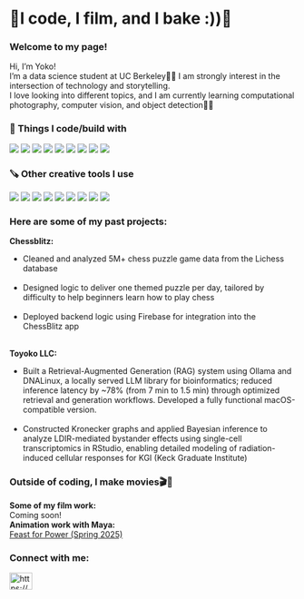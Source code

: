 <h1 align="left">🍓I code, I film, and I bake :))🍓</h1>

<h3 align="left">Welcome to my page!</h3>

<p align="left">
  Hi, I’m Yoko!<br>
  I’m a data science student at UC Berkeley🧸💛 I am strongly interest in the intersection of technology and storytelling.<br>
  I love looking into different topics, and I am currently learning computational photography, computer vision, and object detection👀🎥
</p>

<h3>🚀 Things I code/build with</h3>
<p>
  <img src="https://img.shields.io/badge/-Python-3776AB?logo=python&logoColor=white&style=for-the-badge" />
  <img src="https://img.shields.io/badge/-R-276DC3?logo=r&logoColor=white&style=for-the-badge" />
  <img src="https://img.shields.io/badge/-SQL-4479A1?logo=postgresql&logoColor=white&style=for-the-badge" />
  <img src="https://img.shields.io/badge/-HTML5-E34F26?logo=html5&logoColor=white&style=for-the-badge" />
  <img src="https://img.shields.io/badge/-CSS3-1572B6?logo=css3&logoColor=white&style=for-the-badge" />
  <img src="https://img.shields.io/badge/AWS-232F3E?logo=amazonaws&logoColor=white&style=for-the-badge" />
  <img src="https://img.shields.io/badge/Docker-2496ED?logo=docker&logoColor=white&style=for-the-badge" />
  <img src="https://img.shields.io/badge/Google%20Cloud-4285F4?logo=googlecloud&logoColor=white&style=for-the-badge" />
  <img src="https://img.shields.io/badge/Hugging%20Face-FFBF00?logo=huggingface&logoColor=black&style=for-the-badge" />
</p>

<h3>🪚 Other creative tools I use</h3>
<p>
  <img src="https://img.shields.io/badge/Blender-F5792A?logo=blender&logoColor=white&style=for-the-badge" />
  <img src="https://img.shields.io/badge/Figma-F24E1E?logo=figma&logoColor=white&style=for-the-badge" />
  <img src="https://img.shields.io/badge/Google%20Cloud-4285F4?logo=googlecloud&logoColor=white&style=for-the-badge" />
  <img src="https://img.shields.io/badge/Adobe%20Illustrator-FF9A00?logo=adobeillustrator&logoColor=white&style=for-the-badge" />
  <img src="https://img.shields.io/badge/Adobe%20Photoshop-31A8FF?logo=adobephotoshop&logoColor=white&style=for-the-badge" />
  <img src="https://img.shields.io/badge/Adobe%20Premiere%20Pro-9999FF?logo=adobepremierepro&logoColor=white&style=for-the-badge" />
  <img src="https://img.shields.io/badge/DaVinci%20Resolve-233A51?logo=davinciresolve&logoColor=white&style=for-the-badge" />
  <img src="https://img.shields.io/badge/Adobe%20Lightroom-31A8FF?logo=adobelightroom&logoColor=white&style=for-the-badge" />
  <img src="https://img.shields.io/badge/Autodesk%20Maya-1E87A5?logo=autodeskmaya&logoColor=white&style=for-the-badge" />
</p>

<h3>Here are some of my past projects:</h3>

<p>
  <b>Chessblitz:</b><br>
  <ul>
    <li>Cleaned and analyzed 5M+ chess puzzle game data from the Lichess database</li><br>
    <li>Designed logic to deliver one themed puzzle per day, tailored by difficulty to help beginners learn how to play chess</li><br>
    <li>Deployed backend logic using Firebase for integration into the ChessBlitz app</li><br>
  </ul>
  <b>Toyoko LLC:</b><br>
  <ul>
    <li>Built a Retrieval-Augmented Generation (RAG) system using Ollama and DNALinux, a locally served LLM library for bioinformatics; reduced inference latency by ~78% (from 7 min to 1.5 min) through optimized retrieval and generation workflows. Developed a fully functional macOS-compatible version.</li><br>
    <li>Constructed Kronecker graphs and applied Bayesian inference to analyze LDIR-mediated bystander effects using single-cell transcriptomics in RStudio, enabling detailed modeling of radiation-induced cellular responses for KGI (Keck Graduate Institute)</li>
  </ul>
</p>

<h3>Outside of coding, I make movies🎬💖</h3>
<p>
  <b>Some of my film work:</b><br>
  Coming soon!<br>
  <b>Animation work with Maya:</b><br>
  <a href="https://drive.google.com/file/d/1bFu5mcAPRkdiqeK6JXphBI9niy7jDtQg/view?usp=sharing">Feast for Power (Spring 2025)</a>
</p>
  
<h3 align="left">Connect with me:</h3>
<p align="left">
<a href="www.linkedin.com/in/yoko-furukawa-014993276" target="blank"><img align="center" src="https://raw.githubusercontent.com/rahuldkjain/github-profile-readme-generator/master/src/images/icons/Social/linked-in-alt.svg" alt="https://www.linkedin.com/in/yoko-furukawa-014993276/" height="30" width="40" /></a>
</p>
